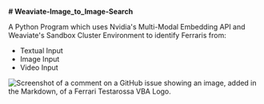 **# Weaviate-Image_to_Image-Search**

A Python Program which uses Nvidia's Multi-Modal Embedding API and Weaviate's Sandbox Cluster Environment to identify Ferraris from:
- Textual Input
- Image Input
- Video Input

![Screenshot of a comment on a GitHub issue showing an image, added in the Markdown, of a Ferrari Testarossa VBA Logo.](https://dmarge.com/wp-content/uploads/2013/11/Ferrari-250-GTO-1.jpg)

 
